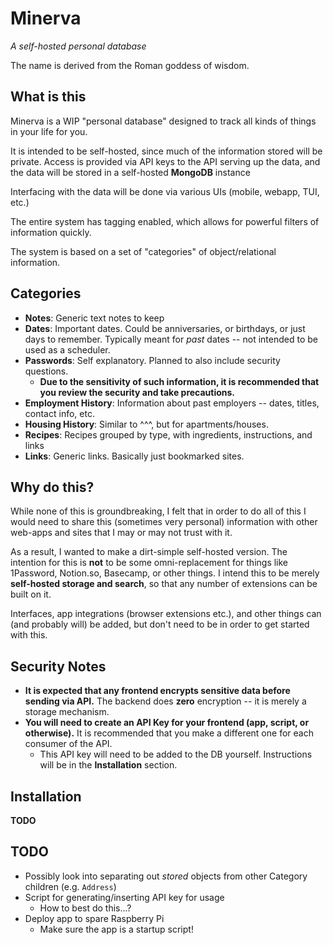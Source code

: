 # Minerva

_A self-hosted personal database_

The name is derived from the Roman goddess of wisdom.

## What is this

Minerva is a WIP "personal database" designed to track all kinds of things in your life for you.

It is intended to be self-hosted, since much of the information stored will be private.
Access is provided via API keys to the API serving up the data, and the data will be stored in a
self-hosted **MongoDB** instance

Interfacing with the data will be done via various UIs (mobile, webapp, TUI, etc.)

The entire system has tagging enabled, which allows for powerful filters of information quickly.

The system is based on a set of "categories" of object/relational information.

## Categories

- **Notes**:  Generic text notes to keep
- **Dates**:  Important dates.  Could be anniversaries, or birthdays, or just days to remember.  Typically meant for _past_ dates -- not intended to be used as a scheduler.
- **Passwords**:  Self explanatory.  Planned to also include security questions.
  - **Due to the sensitivity of such information, it is recommended that you review the security and take precautions.**
- **Employment History**:  Information about past employers -- dates, titles, contact info, etc.
- **Housing History**:  Similar to ^^^, but for apartments/houses.
- **Recipes**:  Recipes grouped by type, with ingredients, instructions, and links
- **Links**:  Generic links.  Basically just bookmarked sites.

## Why do this?

While none of this is groundbreaking, I felt that in order to do all of this I would 
need to share this (sometimes very personal) information with other web-apps and sites 
that I may or may not trust with it.

As a result, I wanted to make a dirt-simple self-hosted version.  The intention for this 
is **not** to be some omni-replacement for things like 1Password, Notion.so, Basecamp, 
or other things.  I intend this to be merely **self-hosted storage and search**, so that 
any number of extensions can be built on it.

Interfaces, app integrations (browser extensions etc.), and other things can (and probably 
will) be added, but don't need to be in order to get started with this.

## Security Notes

- **It is expected that any frontend encrypts sensitive data before sending via API.**  The backend does **zero** encryption -- it is merely a storage mechanism.
- **You will need to create an API Key for your frontend (app, script, or otherwise).**  It is recommended that you make a different one for each consumer of the API.
  - This API key will need to be added to the DB yourself.  Instructions will be in the **Installation** section.

## Installation

**TODO**

## TODO

- Possibly look into separating out _stored_ objects from other Category children (e.g. `Address`)
- Script for generating/inserting API key for usage
  - How to best do this...?
- Deploy app to spare Raspberry Pi
  - Make sure the app is a startup script!
